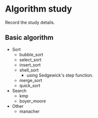 # Algorithm study

Record the study details.

## Basic algorithm

- Sort
  - bubble_sort
  - select_sort
  - insert_sort
  - shell_sort
    - using Sedgewick's step function.
  - merge_sort
  - quick_sort
- Search
  - kmp
  - boyer_moore
- Other
  - manacher
